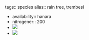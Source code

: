 tags:: species
alias:: rain tree, trembesi

- availability:: hanara
- nitrogener:: 200
- ![](https://peach-geographical-bat-397.mypinata.cloud/ipfs/QmYqGs2o6iSfZ3X5tiKgGrSW3U4MtsJeBSfR1JGQB9Feuy)
- ![](https://peach-geographical-bat-397.mypinata.cloud/ipfs/QmVkxc6Vi1haotfgchXY8DAVZsEmsDJnkvjYULvy9cMyTm)